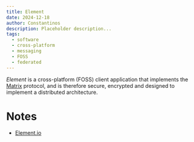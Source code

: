 ```yaml
---
title: Element
date: 2024-12-18
author: Constantinos
description: Placeholder description...
tags:
  - software
  - cross-platform
  - messaging 
  - FOSS
  - federated
---
```


*Element* is a cross-platform (FOSS) client application that implements the [Matrix](Matrix) protocol, and is therefore secure, encrypted and designed to implement a distributed architecture. 
# Notes
- [Element.io](https://element.io/)